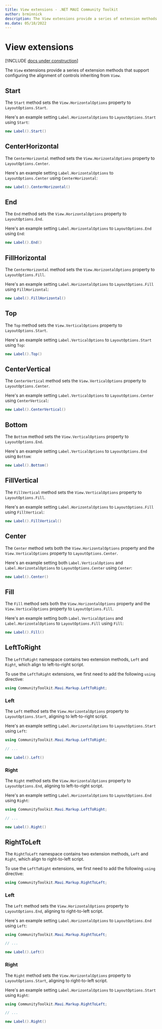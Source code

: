```yaml
---
title: View extensions - .NET MAUI Community Toolkit
author: brminnick
description: The View extensions provide a series of extension methods that support configuring the alignment of controls inheriting from View
ms.date: 05/18/2022
---
```


# View extensions

[!INCLUDE [docs under construction](../../includes/preview-note.md)]

The `View` extensions provide a series of extension methods that support configuring the alignment of controls inheriting from `View`.

## Start

The `Start` method sets the `View.HorizontalOptions` property to `LayoutOptions.Start`.

Here's an example setting `Label.HorizontalOptions` to `LayoutOptions.Start` using `Start`:

```cs
new Label().Start()
```

## CenterHorizontal

The `CenterHorizontal` method sets the `View.HorizontalOptions` property to `LayoutOptions.Center`.

Here's an example setting `Label.HorizontalOptions` to `LayoutOptions.Center` using `CenterHorizontal`:

```cs
new Label().CenterHorizontal()
```

## End

The `End` method sets the `View.HorizontalOptions` property to `LayoutOptions.End`.

Here's an example setting `Label.HorizontalOptions` to `LayoutOptions.End` using `End`:

```cs
new Label().End()
```

## FillHorizontal

The `CenterHorizontal` method sets the `View.HorizontalOptions` property to `LayoutOptions.Fill`.

Here's an example setting `Label.HorizontalOptions` to `LayoutOptions.Fill` using `FillHorizontal`:

```cs
new Label().FillHorizontal()
```

## Top

The `Top` method sets the `View.VerticalOptions` property to `LayoutOptions.Start`.

Here's an example setting `Label.VerticalOptions` to `LayoutOptions.Start` using `Top`:

```cs
new Label().Top()
```

## CenterVertical

The `CenterVertical` method sets the `View.VerticalOptions` property to `LayoutOptions.Center`.

Here's an example setting `Label.VerticalOptions` to `LayoutOptions.Center` using `CenterVertical`:

```cs
new Label().CenterVertical()
```

## Bottom

The `Bottom` method sets the `View.VerticalOptions` property to `LayoutOptions.End`.

Here's an example setting `Label.VerticalOptions` to `LayoutOptions.End` using `Bottom`:

```cs
new Label().Bottom()
```

## FillVertical

The `FillVertical` method sets the `View.VerticalOptions` property to `LayoutOptions.Fill`.

Here's an example setting `Label.HorizontalOptions` to `LayoutOptions.Fill` using `FillVertical`:

```cs
new Label().FillVertical()
```

## Center

The `Center` method sets both the `View.HorizontalOptions` property and the `View.VerticalOptions` property to `LayoutOptions.Center`.

Here's an example setting both `Label.VerticalOptions` and `Label.HorizontalOptions` to `LayoutOptions.Center` using `Center`:

```cs
new Label().Center()
```

## Fill

The `Fill` method sets both the `View.HorizontalOptions` property and the `View.VerticalOptions` property to `LayoutOptions.Fill`.

Here's an example setting both `Label.VerticalOptions` and `Label.HorizontalOptions` to `LayoutOptions.Fill` using `Fill`:

```cs
new Label().Fill()
```

## LeftToRight

The `LeftToRight` namespace contains two extension methods, `Left` and `Right`, which align to left-to-right script.

To use the `LeftToRight` extensions, we first need to add the following `using` directive:

```cs
using CommunityToolkit.Maui.Markup.LeftToRight;
```

### Left

The `Left` method sets the `View.HorizontalOptions` property to `LayoutOptions.Start`, aligning to left-to-right script.

Here's an example setting `Label.HorizontalOptions` to `LayoutOptions.Start` using `Left`:

```cs
using CommunityToolkit.Maui.Markup.LeftToRight;

// ...

new Label().Left()
```

### Right

The `Right` method sets the `View.HorizontalOptions` property to `LayoutOptions.End`, aligning to left-to-right script.

Here's an example setting `Label.HorizontalOptions` to `LayoutOptions.End` using `Right`:

```cs
using CommunityToolkit.Maui.Markup.LeftToRight;

// ...

new Label().Right()
```

## RightToLeft

The `RightToLeft` namespace contains two extension methods, `Left` and `Right`, which align to right-to-left script.

To use the `LeftToRight` extensions, we first need to add the following `using` directive:

```cs
using CommunityToolkit.Maui.Markup.RightToLeft;
```

### Left

The `Left` method sets the `View.HorizontalOptions` property to `LayoutOptions.End`, aligning to right-to-left script.

Here's an example setting `Label.HorizontalOptions` to `LayoutOptions.End` using `Left`:

```cs
using CommunityToolkit.Maui.Markup.RightToLeft;

// ...

new Label().Left()
```

### Right

The `Right` method sets the `View.HorizontalOptions` property to `LayoutOptions.Start`, aligning to right-to-left script.

Here's an example setting `Label.HorizontalOptions` to `LayoutOptions.Start` using `Right`:

```cs
using CommunityToolkit.Maui.Markup.RightToLeft;

// ...

new Label().Right()
```
